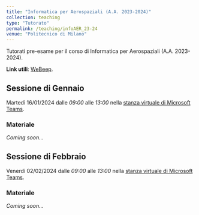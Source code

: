 ```yaml
---
title: "Informatica per Aerospaziali (A.A. 2023-2024)"
collection: teaching
type: "Tutorato"
permalink: /teaching/infoAER_23-24
venue: "Politecnico di Milano"
---
```


Tutorati pre-esame per il corso di Informatica per Aerospaziali (A.A. 2023-2024). 

**Link utili**: [WeBeep](https://webeep.polimi.it/course/view.php?id=11460).

## Sessione di Gennaio
Martedì 16/01/2024 dalle _09:00_ alle _13:00_ nella [stanza virtuale di Microsoft Teams](https://teams.microsoft.com/l/meetup-join/19%3ameeting_ZTA1ZDg5OTktZDQyYy00ODUzLTg1NzAtNTI1M2I3ZGFhYzVm%40thread.v2/0?context=%7b%22Tid%22%3a%220a17712b-6df3-425d-808e-309df28a5eeb%22%2c%22Oid%22%3a%22f930ed0e-c4d6-492c-91d0-a52bb6e17732%22%7d).

### Materiale
_Coming soon..._

## Sessione di Febbraio
Venerdì 02/02/2024 dalle _09:00_ alle _13:00_ nella [stanza virtuale di Microsoft Teams](https://teams.microsoft.com/l/meetup-join/19:meeting_ZTA0ZjBhN2UtZmJjMC00OWM2LTgxNmEtYzU2MWU0OGJjZGVm@thread.v2/0?context=%7B%22Tid%22:%220a17712b-6df3-425d-808e-309df28a5eeb%22,%22Oid%22:%22f930ed0e-c4d6-492c-91d0-a52bb6e17732%22%7D).

### Materiale
_Coming soon..._

